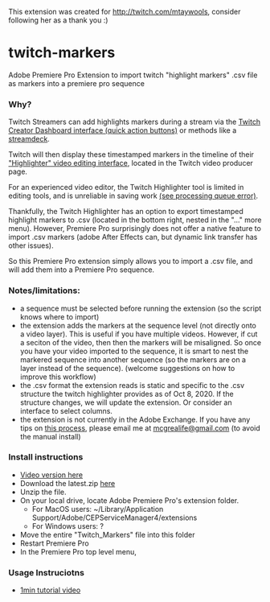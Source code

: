 This extension was created for http://twitch.com/mtaywools, consider following her as a thank you :)

# twitch-markers
Adobe Premiere Pro Extension to import twitch "highlight markers" .csv file as markers into a premiere pro sequence

### Why?
Twitch Streamers can add highlights markers during a stream via the [Twitch Creator Dashboard interface (quick action buttons)](https://help.twitch.tv/s/article/creator-dashboard) or methods like a [streamdeck](https://www.elgato.com/en/gaming/stream-deck).

Twitch will then display these timestamped markers in the timeline of their ["Highlighter" video editing interface](https://help.twitch.tv/s/article/creating-highlights-and-stream-markers), located in the Twitch video producer page.

For an experienced video editor, the Twitch Highlighter tool is limited in editing tools, and is unreliable in saving work [(see processing queue error)](https://twitch.uservoice.com/forums/923368-video-features/suggestions/18445678-my-video-has-been-stuck-processing-for-hours?page=2&per_page=20).

Thankfully, the Twitch Highlighter has an option to export timestamped highlight markers to .csv (located in the bottom right, nested in the "..." more menu). However, Premiere Pro surprisingly does not offer a native feature to import .csv markers (adobe After Effects can, but dynamic link transfer has other issues).

So this Premiere Pro extension simply allows you to import a .csv file, and will add them into a Premiere Pro sequence.

### Notes/limitations:
- a sequence must be selected before running the extension (so the script knows where to import)
- the extension adds the markers at the sequence level (not directly onto a video layer). This is useful if you have multiple videos. However, if cut a seciton of the video, then then the markers will be misaligned. So once you have your video imported to the sequence, it is smart to nest the markered sequence into another sequence (so the markers are on a layer instead of the sequence). (welcome suggestions on how to improve this workflow)
- the .csv format the extension reads is static and specific to the .csv structure the twitch highlighter provides as of Oct 8, 2020. If the structure changes, we will update the extension. Or consider an interface to select columns. 
- the extension is not currently in the Adobe Exchange. If you have any tips on [this process](https://helpx.adobe.com/exchange/help/getting-started-developer.html), please email me at mcgrealife@gmail.com (to avoid the manual install)

### Install instructions
- [Video version here](https://youtu.be/EwPRfyijSww)
- Download the latest.zip [here](https://github.com/mcgrealife/twitch-markers/raw/main/Twitch_Markers.zip)
- Unzip the file.
- On your local drive, locate Adobe Premiere Pro's extension folder.
  - For MacOS users: ~/Library/Application Support/Adobe/CEPServiceManager4/extensions
  - For Windows users: ?
- Move the entire "Twitch_Markers" file into this folder
- Restart Premiere Pro
- In the Premiere Pro top level menu, 

### Usage Instruciotns
- [1min tutorial video](https://www.loom.com/share/1e4d9602e2b34e9cbae7089465b17765)
